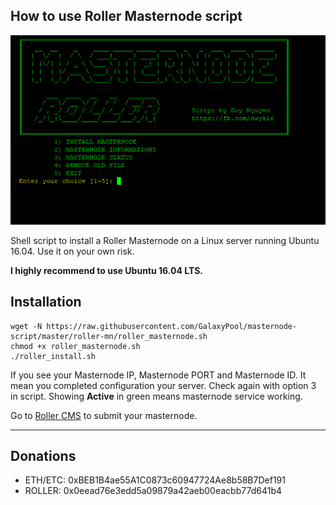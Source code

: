 ## How to use Roller Masternode script

![banner](https://raw.githubusercontent.com/GalaxyPool/masternode-script/master/roller-mn/image/banner.png)

Shell script to install a Roller Masternode on a Linux server running Ubuntu 16.04. Use it on your own risk.

**I highly recommend to use Ubuntu 16.04 LTS.**

## Installation

```
wget -N https://raw.githubusercontent.com/GalaxyPool/masternode-script/master/roller-mn/roller_masternode.sh
chmod +x roller_masternode.sh
./roller_install.sh
```
If you see your Masternode IP, Masternode PORT and Masternode ID. It mean you completed configuration your server.
Check again with option 3 in script. Showing **Active** in green means masternode service working.

Go to [Roller CMS](http://wallet.roller.today) to submit your masternode.

----------------------------------------

## Donations

  * ETH/ETC: 0xBEB1B4ae55A1C0873c60947724Ae8b58B7Def191
  * ROLLER: 0x0eead76e3edd5a09879a42aeb00eacbb77d641b4
